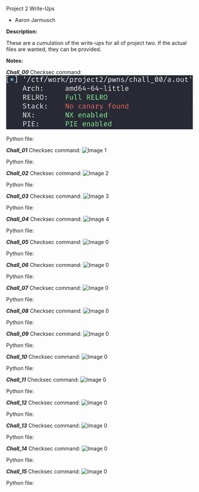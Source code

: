 Project 2 Write-Ups
- Aaron Jarmusch

**Description:**

These are a cumulation of the write-ups for all of project two. If the actual files are wanted, they can be provided. 

**Notes:** 

***Chall_00***
Checksec command:
![Image 0](/images/0.png)

Python file:


***Chall_01***
Checksec command:
![Image 1](https://myoctocat.com/assets/images/base-octocat.svg)

Python file:


***Chall_02***
Checksec command:
![Image 2](https://myoctocat.com/assets/images/base-octocat.svg)

Python file:


***Chall_03***
Checksec command:
![Image 3](https://myoctocat.com/assets/images/base-octocat.svg) 
 
Python file:


***Chall_04***
Checksec command:
![Image 4](https://myoctocat.com/assets/images/base-octocat.svg) 
 
Python file:


***Chall_05***
Checksec command:
![Image 0](https://myoctocat.com/assets/images/base-octocat.svg) 
 
Python file:


***Chall_06***
Checksec command:
![Image 0](https://myoctocat.com/assets/images/base-octocat.svg)

Python file:


***Chall_07***
Checksec command:
![Image 0](https://myoctocat.com/assets/images/base-octocat.svg)

Python file:


***Chall_08***
Checksec command:
![Image 0](https://myoctocat.com/assets/images/base-octocat.svg)

Python file:


***Chall_09***
Checksec command:
![Image 0](https://myoctocat.com/assets/images/base-octocat.svg)

Python file:


***Chall_10***
Checksec command:
![Image 0](https://myoctocat.com/assets/images/base-octocat.svg)

Python file:


***Chall_11***
Checksec command:
![Image 0](https://myoctocat.com/assets/images/base-octocat.svg)

Python file:


***Chall_12***
Checksec command:
![Image 0](https://myoctocat.com/assets/images/base-octocat.svg)

Python file:


***Chall_13***
Checksec command:
![Image 0](https://myoctocat.com/assets/images/base-octocat.svg)

Python file:


***Chall_14***
Checksec command:
![Image 0](https://myoctocat.com/assets/images/base-octocat.svg)

Python file:


***Chall_15*** 
Checksec command:
![Image 0](https://myoctocat.com/assets/images/base-octocat.svg)

Python file:

